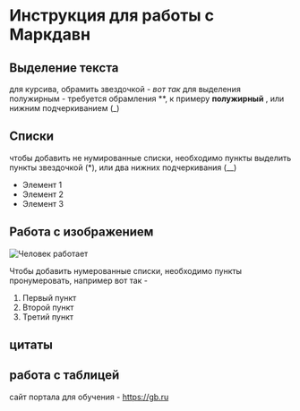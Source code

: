 # Инструкция для работы с Маркдавн

## Выделение текста

для курсива, обрамить звездочкой - *вот так*
для выделения полужирным - требуется обрамления **, к примеру **полужирный** , или нижним подчеркиванием (_)

## Списки
чтобы добавить не нумированные списки, необходимо пункты выделить пункты звездочкой (*), или два нижних подчеркивания (__)
* Элемент 1
* Элемент 2
* Элемент 3

## Работа с изображением

![Человек работает](pikch.jpg)

Чтобы добавить нумерованные списки, необходимо пункты пронумеровать, например вот так - 
1. Первый пункт
2. Второй пункт
3. Третий пункт

## цитаты

## работа с таблицей





сайт портала для обучения - https://gb.ru